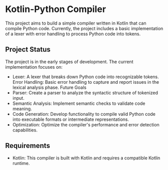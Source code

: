 # Kotlin-Python Compiler
This project aims to build a simple compiler written in Kotlin that can compile Python code. Currently, the project includes a basic implementation of a lexer with error handling to process Python code into tokens.

## Project Status
The project is in the early stages of development. The current implementation focuses on:

- Lexer: A lexer that breaks down Python code into recognizable tokens.
Error Handling: Basic error handling to capture and report issues in the lexical analysis phase.
Future Goals
- Parser: Create a parser to analyze the syntactic structure of tokenized input.
- Semantic Analysis: Implement semantic checks to validate code meaning.
- Code Generation: Develop functionality to compile valid Python code into executable formats or intermediate representations.
- Optimization: Optimize the compiler's performance and error detection capabilities.

## Requirements
- Kotlin: This compiler is built with Kotlin and requires a compatible Kotlin runtime.
